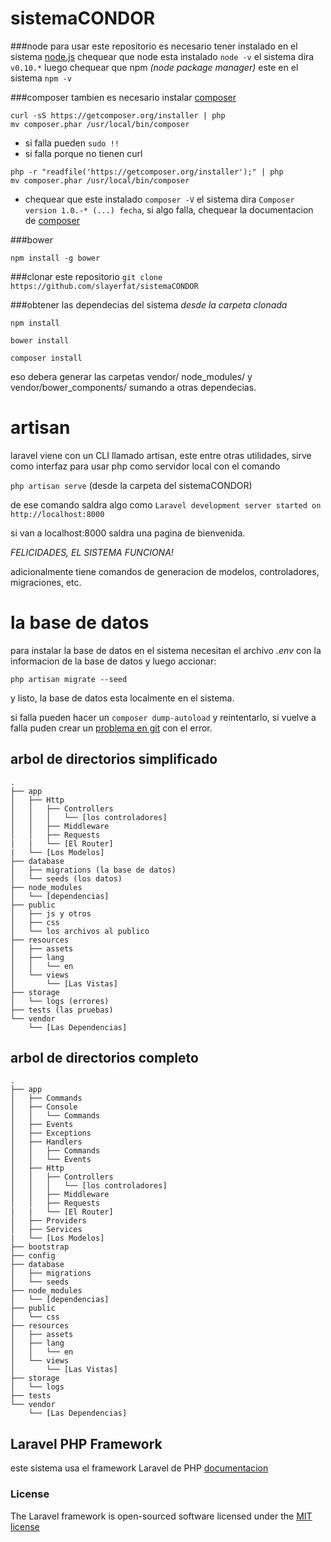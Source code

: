 # sistemaCONDOR

###node
para usar este repositorio es necesario tener instalado en el sistema [node.js](http://nodejs.org/)
chequear que node esta instalado `node -v` el sistema dira `v0.10.*` luego chequear que npm _(node package manager)_ este en el sistema `npm -v`

###composer
tambien es necesario instalar [composer](https://getcomposer.org/)

```
curl -sS https://getcomposer.org/installer | php
mv composer.phar /usr/local/bin/composer
```

- si falla pueden `sudo !!`
- si falla porque no tienen curl
```
php -r "readfile('https://getcomposer.org/installer');" | php
mv composer.phar /usr/local/bin/composer
```

- chequear que este instalado `composer -V` el sistema dira `Composer version 1.0.-* (...) fecha`, si algo falla, chequear la documentacion de [composer](https://getcomposer.org/)

###bower

`npm install -g bower`

###clonar este repositorio
`git clone https://github.com/slayerfat/sistemaCONDOR`

###obtener las dependecias del sistema
_desde la carpeta clonada_ 

`npm install`

`bower install`

`composer install`

eso debera generar las carpetas vendor/ node_modules/ y vendor/bower_components/ sumando a otras dependecias.

# artisan

laravel viene con un CLI llamado artisan, este entre otras utilidades, sirve como interfaz para usar php como servidor local con el comando

`php artisan serve` (desde la carpeta del sistemaCONDOR)

de ese comando saldra algo como `Laravel development server started on http://localhost:8000
`

si van a localhost:8000 saldra una pagina de bienvenida.

*FELICIDADES, EL SISTEMA FUNCIONA!*

adicionalmente tiene comandos de generacion de modelos, controladores, migraciones, etc.

# la base de datos

para instalar la base de datos en el sistema necesitan el archivo *.env* con la informacion de la base de datos y luego accionar:

`php artisan migrate --seed`

y listo, la base de datos esta localmente en el sistema.

si falla pueden hacer un `composer dump-autoload` y reintentarlo, si vuelve a falla puden crear un [problema en git](https://github.com/slayerfat/sistemaCONDOR/issues) con el error.

## arbol de directorios simplificado

```
.
├── app
│   ├── Http
│   │   ├── Controllers
│   │   │   └── [los controladores]
│   │   ├── Middleware
│   │   ├── Requests
|   |   └── [El Router]
|   └── [Los Modelos]
├── database
│   ├── migrations (la base de datos)
│   └── seeds (los datos)
├── node_modules
│   └── [dependencias]
├── public
│   ├── js y otros
│   ├── css
│   └── los archivos al publico
├── resources
│   ├── assets
│   ├── lang
│   │   └── en
│   └── views
│       └── [Las Vistas]
├── storage
│   └── logs (errores)
├── tests (las pruebas)
└── vendor
    └── [Las Dependencias]
```

## arbol de directorios completo

```
.
├── app
│   ├── Commands
│   ├── Console
│   │   └── Commands
│   ├── Events
│   ├── Exceptions
│   ├── Handlers
│   │   ├── Commands
│   │   └── Events
│   ├── Http
│   │   ├── Controllers
│   │   │   └── [los controladores]
│   │   ├── Middleware
│   │   ├── Requests
|   |   └── [El Router]
│   ├── Providers
│   ├── Services
|   └── [Los Modelos]
├── bootstrap
├── config
├── database
│   ├── migrations
│   └── seeds
├── node_modules
│   └── [dependencias]
├── public
│   └── css
├── resources
│   ├── assets
│   ├── lang
│   │   └── en
│   └── views
│       └── [Las Vistas]
├── storage
│   └── logs
├── tests
└── vendor
    └── [Las Dependencias]
```

## Laravel PHP Framework

este sistema usa el framework Laravel de PHP [documentacion](http://laravel.com/docs/5.0)

### License

The Laravel framework is open-sourced software licensed under the [MIT license](http://opensource.org/licenses/MIT)

